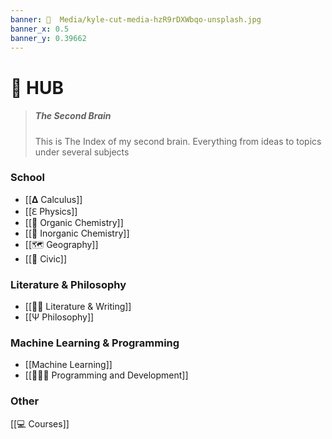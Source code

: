 ```yaml
---
banner: 📼  Media/kyle-cut-media-hzR9rDXWbqo-unsplash.jpg
banner_x: 0.5
banner_y: 0.39662
---
```

# 🧠  HUB
> ##### The Second Brain
> This is The Index of my second brain. Everything from ideas to topics under several subjects

### School
* [[𝚫 Calculus]]
* [[ℇ Physics]]
* [[🚽 Organic Chemistry]]
* [[🧪  Inorganic Chemistry]]
* [[🗺 Geography]]
* [[🔨 Civic]]

### Literature & Philosophy 
* [[✍🏽  Literature & Writing]]
* [[Ψ Philosophy]]

### Machine Learning & Programming
* [[Machine Learning]]
* [[👨🏾‍💻 Programming and Development]]

### Other
[[💻 Courses]]